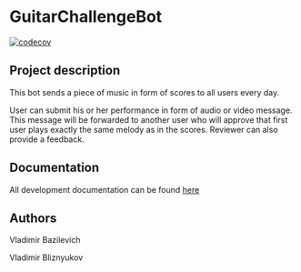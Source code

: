 # GuitarChallengeBot
[![codecov](https://codecov.io/gh/vBazilevich/GuitarChallengeBot/branch/master/graph/badge.svg?token=5IGPWEISYZ)](https://codecov.io/gh/vBazilevich/GuitarChallengeBot)

## Project description
This bot sends a piece of music in form of scores to all users every day.

User can submit his or her performance in form of audio or video message.
This message will be forwarded to another user who will approve that first user
plays exactly the same melody as in the scores. Reviewer can also provide a feedback.

## Documentation
All development documentation can be found [here](https://drive.google.com/drive/folders/13jpxi0CbkD1b5aZgj5kuZGlEyuSJq9r5?usp=sharing)

## Authors
Vladimir Bazilevich

Vladimir Bliznyukov
